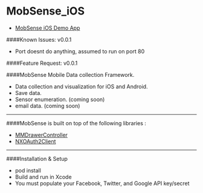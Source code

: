 # MobSense_iOS

* [MobSense iOS Demo App](https://itunes.apple.com/us/app/mobsense/id1123464493?ls=1&mt=8)

####Known Issues:  v0.0.1
* Port doesnt do anything, assumed to run on port 80

####Feature Request:  v0.0.1


####MobSense Mobile Data collection Framework.

* Data collection and visualization for iOS and Android.
* Save data.
* Sensor enumeration. (coming soon)
* email data. (coming soon)

***

####MobSense is built on top of the following libraries :

* [MMDrawerController](https://github.com/mutualmobile/MMDrawerController)
* [NXOAuth2Client](https://github.com/nxtbgthng/OAuth2Client)

***

####Installation & Setup

* pod install
* Build and run in Xcode
* You must populate your Facebook, Twitter, and Google API key/secret
